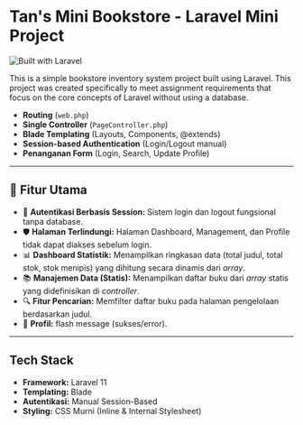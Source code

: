 # Tan's Mini Bookstore - Laravel Mini Project

![Built with Laravel](https://img.shields.io/badge/Built%20with-Laravel-FF2D20?style=for-the-badge&logo=laravel)

This is a simple bookstore inventory system project built using Laravel. This project was created specifically to meet assignment requirements that focus on the core concepts of Laravel without using a database.

* **Routing** (`web.php`)
* **Single Controller** (`PageController.php`)
* **Blade Templating** (Layouts, Components, @extends)
* **Session-based Authentication** (Login/Logout manual)
* **Penanganan Form** (Login, Search, Update Profile)

---

## 🚀 Fitur Utama

* 🔐 **Autentikasi Berbasis Session:** Sistem login dan logout fungsional tanpa database.
* 🛡️ **Halaman Terlindungi:** Halaman Dashboard, Management, dan Profile tidak dapat diakses sebelum login.
* 📊 **Dashboard Statistik:** Menampilkan ringkasan data (total judul, total stok, stok menipis) yang dihitung secara dinamis dari *array*.
* 📚 **Manajemen Data (Statis):** Menampilkan daftar buku dari *array* statis yang didefinisikan di *controller*.
* 🔍 **Fitur Pencarian:** Memfilter daftar buku pada halaman pengelolaan berdasarkan judul.
* 👤 **Profil:** flash message (sukses/error).

---

## Tech Stack

* **Framework:** Laravel 11
* **Templating:** Blade
* **Autentikasi:** Manual Session-Based
* **Styling:** CSS Murni (Inline & Internal Stylesheet)
